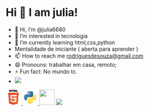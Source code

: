 # Hi 👋 I am julia! 
- 👋 Hi, I’m @julia6680 
- 👀 I’m interested in tecnologia
- 🌱 I’m currently learning  html,css,python
- Mentalidade de iniciante ( aberta para aprender )
- 📫 How to reach me rodriguesdesouza@gmail.com
- 😄 Pronouns: trabalhar em casa, remoto;
- ⚡ Fun fact: No mundo tc.
-  <img src="https://github-readme-stats.vercel.app/api?username=pr2tik1&show_icons=true&theme=bear" width="400">

<p align="left"> <a href="https://www.w3.org/html/" target="_blank"> <img src="https://raw.githubusercontent.com/devicons/devicon/master/icons/html5/html5-original-wordmark.svg" alt="html5" width="40" height="40"/>
</a> <a href="https://developer.mozilla.org/en-US/docs/Web/JavaScript" target="_blank"> </a> <a href="https://www.python.org" target="_blank"> <img src="https://raw.githubusercontent.com/devicons/devicon/master/icons/python/python-original.svg" alt="python" width="40" height="40"/> </a>
<img src="https://cdn.jsdelivr.net/gh/devicons/devicon@latest/icons/azuresqldatabase/azuresqldatabase-original.svg"width="40" height="40"/> 
<img src="<img src="https://cdn.jsdelivr.net/gh/devicons/devicon@latest/icons/vscode/vscode-original-wordmark.svg"  height="40"/>
          
           
                  
</p>

<!---
julia6680/julia6680 is a ✨ special ✨ repository because its `README.md` (this file) appears on your GitHub profile.
You can click the Preview link to take a look at your changes.






--->
